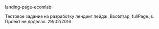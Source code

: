 landing-page-ecomlab

Тестовое задание на разработку лендинг пейдж. Bootstrap, fullPage.js. Проект не доделал. 29/02/2016